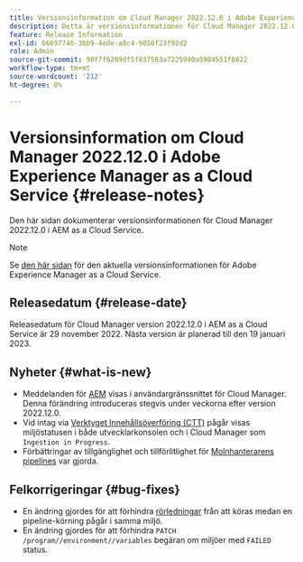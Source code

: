 ```yaml
---
title: Versionsinformation om Cloud Manager 2022.12.0 i Adobe Experience Manager as a Cloud Service
description: Detta är versionsinformationen för Cloud Manager 2022.12.0 i AEM as a Cloud Service.
feature: Release Information
exl-id: 66697746-3bb9-4ede-a8c4-9050f23f92d2
role: Admin
source-git-commit: 90f7f6209df5f837583a7225940a5984551f6622
workflow-type: tm+mt
source-wordcount: '212'
ht-degree: 0%

---
```


# Versionsinformation om Cloud Manager 2022.12.0 i Adobe Experience Manager as a Cloud Service {#release-notes}

Den här sidan dokumenterar versionsinformationen för Cloud Manager 2022.12.0 i AEM as a Cloud Service.

>[!NOTE]
>
>Se [den här sidan](/help/release-notes/release-notes-cloud/release-notes-current.md) för den aktuella versionsinformationen för Adobe Experience Manager as a Cloud Service.

## Releasedatum {#release-date}

Releasedatum för Cloud Manager version 2022.12.0 i AEM as a Cloud Service är 29 november 2022. Nästa version är planerad till den 19 januari 2023.

## Nyheter {#what-is-new}

* Meddelanden för [AEM](/help/overview/what-is-new-and-different.md#aem-updates) visas i användargränssnittet för Cloud Manager. Denna förändring introduceras stegvis under veckorna efter version 2022.12.0.
* Vid intag via [Verktyget Innehållsöverföring (CTT)](/help/journey-migration/content-transfer-tool/using-content-transfer-tool/overview-content-transfer-tool.md) pågår visas miljöstatusen i både utvecklarkonsolen och i Cloud Manager som `Ingestion in Progress`.
* Förbättringar av tillgänglighet och tillförlitlighet för [Molnhanterarens pipelines](/help/implementing/cloud-manager/configuring-pipelines/introduction-ci-cd-pipelines.md) var gjorda.

## Felkorrigeringar {#bug-fixes}

* En ändring gjordes för att förhindra [rörledningar](/help/implementing/cloud-manager/configuring-pipelines/introduction-ci-cd-pipelines.md#front-end) från att köras medan en pipeline-körning pågår i samma miljö.
* En ändring gjordes för att förhindra `PATCH /program//environment//variables` begäran om miljöer med `FAILED` status.
